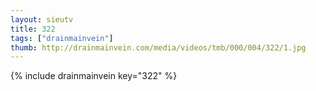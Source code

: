 ```yaml
--- 
layout: sieutv
title: 322
tags: ["drainmainvein"]
thumb: http://drainmainvein.com/media/videos/tmb/000/004/322/1.jpg
---
```

{% include drainmainvein key="322" %} 
